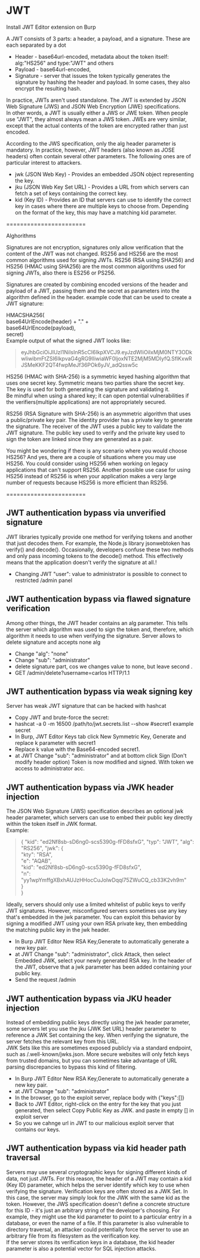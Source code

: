 # JWT
Install JWT Editor extension on Burp  

A JWT consists of 3 parts: a header, a payload, and a signature. These are each separated by a dot  
* Header -  base64url-encoded, metadata about the token itself: alg:"HS256" and type:"JWT" and others
* Payload - base64url-encoded,  
* Signature - server that issues the token typically generates the signature by hashing the header and payload. In some cases, they also encrypt the resulting hash. 
    
In practice, JWTs aren't used standalone. The JWT is extended by JSON Web Signature (JWS) and JSON Web Encryption (JWE) specifications.   
In other words, a JWT is usually either a JWS or JWE token. When people use "JWT", they almost always mean a JWS token. JWEs are very similar, except that the actual contents of the token are encrypted rather than just encoded.   

According to the JWS specification, only the alg header parameter is mandatory. In practice, however, JWT headers (also known as JOSE headers) often contain several other parameters. The following ones are of particular interest to attackers.  
* jwk (JSON Web Key) - Provides an embedded JSON object representing the key.  
* jku (JSON Web Key Set URL) - Provides a URL from which servers can fetch a set of keys containing the correct key.  
* kid (Key ID) - Provides an ID that servers can use to identify the correct key in cases where there are multiple keys to choose from. Depending on the format of the key, this may have a matching kid parameter.

=======================

Alghorithms

Signatures are not encryption, signatures only allow verification that the content of the JWT was not changed. RS256 and HS256 are the most common algorithms used for signing JWTs. RS256 (RSA using SHA256) and HS256 (HMAC using SHA256) are the most common algorithms used for signing JWTs, also there is ES256 or PS256.

Signatures are created by combining encoded versions of the header and payload of a JWT, passing them and the secret as parameters into the algorithm defined in the header. example code that can be used to create a JWT signature:

HMACSHA256(  
    base64UrlEncode(header) + "." +  
    base64UrlEncode(payload),  
    secret)    
Example output of what the signed JWT looks like:  
> eyJhbGciOiJIUzI1NiIsInR5cCI6IkpXVCJ9.eyJzdWIiOiIxMjM0NTY3ODkwIiwibmFtZSI6IkpvaG4gRG9lIiwiaWF0IjoxNTE2MjM5MDIyfQ.SflKxwRJSMeKKF2QT4fwpMeJf36POk6yJV_adQssw5c    

HS256 (HMAC with SHA-256) is a symmetric keyed hashing algorithm that uses one secret key. Symmetric means two parties share the secret key. The key is used for both generating the signature and validating it.  
Be mindful when using a shared key; it can open potential vulnerabilities if the verifiers(multiple applications) are not appropriately secured.  

RS256 (RSA Signature with SHA-256) is an asymmetric algorithm that uses a public/private key pair. The identity provider has a private key to generate the signature. The receiver of the JWT uses a public key to validate the JWT signature. The public key used to verify and the private key used to sign the token are linked since they are generated as a pair. 

You might be wondering if there is any scenario where you would choose HS256? And yes, there are a couple of situations where you may use HS256.
You could consider using HS256 when working on legacy applications that can't support RS256. Another possible use case for using HS256 instead of RS256 is when your application makes a very large number of requests because HS256 is more efficient than RS256.

=======================

## JWT authentication bypass via unverified signature  
JWT libraries typically provide one method for verifying tokens and another that just decodes them. For example, the Node.js library jsonwebtoken has verify() and decode().
Occasionally, developers confuse these two methods and only pass incoming tokens to the decode() method. This effectively means that the application doesn't verify the signature at all.!  
* Changing JWT "user": value to administrator is possible to connect to restricted /admin panel
## JWT authentication bypass via flawed signature verification  
Among other things, the JWT header contains an alg parameter. This tells the server which algorithm was used to sign the token and, therefore, which algorithm it needs to use when verifying the signature.
Server allows to delete signature and accepts none alg

* Change "alg": "none"
* Change "sub": "administrator"  
* delete signature part, cos we changes value to none, but leave second .
* GET /admin/delete?username=carlos HTTP/1.1  
## JWT authentication bypass via weak signing key  
Server has weak JWT signature that can be hacked with hashcat
* Copy JWT and brute-force the secret:  
* hashcat -a 0 -m 16500 <YOUR-JWT> /path/to/jwt.secrets.list --show         #secret1 example secret
* In Burp, JWT Editor Keys tab click New Symmetric Key, Generate and replace k parameter with secret1  
* Replace k value with the Base64-encoded secret1.  
* at JWT Change "sub": "administrator" and at bottom click Sign (Don't modify header option) 
Token is now modified and signed. With token we access to administrator acc.

## JWT authentication bypass via JWK header injection  
The JSON Web Signature (JWS) specification describes an optional jwk header parameter, which servers can use to embed their public key directly within the token itself in JWK format.  
Example:  
> {
    "kid": "ed2Nf8sb-sD6ng0-scs5390g-fFD8sfxG",
    "typ": "JWT",
    "alg": "RS256",
    "jwk": {  
            "kty": "RSA",  
            "e": "AQAB",  
            "kid": "ed2Nf8sb-sD6ng0-scs5390g-fFD8sfxG",  
            "n": "yy1wpYmffgXBxhAUJzHHocCuJolwDqql75ZWuCQ_cb33K2vh9m"  
        }  
     }   
    
Ideally, servers should only use a limited whitelist of public keys to verify JWT signatures. However, misconfigured servers sometimes use any key that's embedded in the jwk parameter.
You can exploit this behavior by signing a modified JWT using your own RSA private key, then embedding the matching public key in the jwk header.  
    
 
* In Burp JWT Editor New RSA Key,Generate to automatically generate a new key pair.
* at JWT Change "sub": "administrator", click Attack, then select Embedded JWK, select your newly generated RSA key. In the header of the JWT, observe that a jwk parameter has been added containing your public key.
* Send the request /admin
    
## JWT authentication bypass via JKU header injection  
Instead of embedding public keys directly using the jwk header parameter, some servers let you use the jku (JWK Set URL) header parameter to reference a JWK Set containing the key. When verifying the signature, the server fetches the relevant key from this URL.  
JWK Sets like this are sometimes exposed publicly via a standard endpoint, such as /.well-known/jwks.json.
More secure websites will only fetch keys from trusted domains, but you can sometimes take advantage of URL parsing discrepancies to bypass this kind of filtering. 
    
* In Burp JWT Editor New RSA Key,Generate to automatically generate a new key pair.
* at JWT Change "sub": "administrator"  
* In the browser, go to the exploit server, replace body with {"keys":[]} 
* Back to JWT Editor, right-click on the entry for the key that you just generated, then select Copy Public Key as JWK. and paste in empty [] in exploit server  
* So you we cahnge url in JWT to our malicious exploit server that contains our keys.
    
## JWT authentication bypass via kid header path traversal
Servers may use several cryptographic keys for signing different kinds of data, not just JWTs. For this reason, the header of a JWT may contain a kid (Key ID) parameter, which helps the server identify which key to use when verifying the signature.
Verification keys are often stored as a JWK Set. In this case, the server may simply look for the JWK with the same kid as the token. However, the JWS specification doesn't define a concrete structure for this ID - it's just an arbitrary string of the developer's choosing. For example, they might use the kid parameter to point to a particular entry in a database, or even the name of a file.
If this parameter is also vulnerable to directory traversal, an attacker could potentially force the server to use an arbitrary file from its filesystem as the verification key.  
If the server stores its verification keys in a database, the kid header parameter is also a potential vector for SQL injection attacks.



    
    
    
    
    
    
    
    
    
